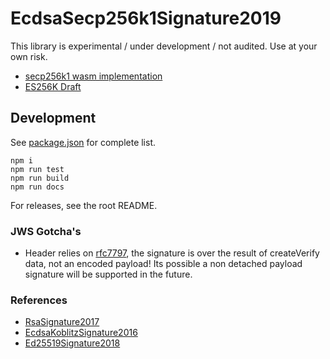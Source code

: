 # EcdsaSecp256k1Signature2019

This library is experimental / under development / not audited. Use at your own risk.

- [secp256k1 wasm implementation](https://github.com/bitauth/bitcoin-ts)
- [ES256K Draft](https://tools.ietf.org/html/draft-ietf-cose-webauthn-algorithms-01)

## Development

See [package.json](./package.json) for complete list.

```
npm i
npm run test
npm run build
npm run docs
```

For releases, see the root README.

### JWS Gotcha's

- Header relies on [rfc7797](https://tools.ietf.org/html/rfc7797), the signature is over the result of createVerify data, not an encoded payload! Its possible a non detached payload signature will be supported in the future.

### References

- [RsaSignature2017](https://github.com/transmute-industries/RsaSignature2017)
- [EcdsaKoblitzSignature2016](https://github.com/transmute-industries/EcdsaKoblitzSignature2016)
- [Ed25519Signature2018](https://github.com/transmute-industries/Ed25519Signature2018)
